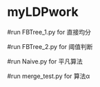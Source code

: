 # myLDPwork

#run FBTree_1.py for 直接均分

#run FBTree_2.py for 阈值判断

#run Naive.py for 平凡算法

#run merge_test.py for 算法α
